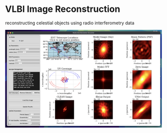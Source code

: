 # VLBI Image Reconstruction
reconstructing celestial objects using radio interferometry data

![current gui](figures/figure.png)